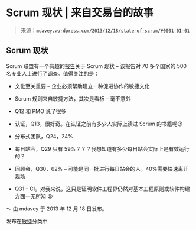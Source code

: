 <!--yml

分类：未分类

日期：2024 年 05 月 18 日 05:56:06

-->

# Scrum 现状 | 来自交易台的故事

> 来源：[`mdavey.wordpress.com/2013/12/18/state-of-scrum/#0001-01-01`](https://mdavey.wordpress.com/2013/12/18/state-of-scrum/#0001-01-01)

## Scrum 现状

Scrum 联盟有一个有趣的[报告](http://www.scrumalliance.org/why-scrum/state-of-scrum-report)关于 Scrum 现状 – 该报告对 70 多个国家的 500 名专业人士进行了调查。值得关注的是：

+   文化至关重要 – 企业必须帮助建立一种促进协作的敏捷文化

+   Scrum 规则来自敏捷方法，其次是看板 – 毫不意外

+   Q12 和 PMO 说了很多

+   认证，Q13，很好奇。在认证之前有多少人实际上读过 Scrum 的书籍呢😉

+   分布式团队，Q24，24%

+   每日站会，Q29 只有 59%？？？我想知道有多少每日站会实际上是有效运行的？

+   回顾会，Q30，62% – 可能是同一批进行每日站会的人。40%需要快速离开现场

+   Q31 – CI。对我来说，这只是证明软件工程界仍然对基本工程原则或软件构建方面一无所知 😦

～ 由 mdavey 于 2013 年 12 月 18 日发布。

发布在[敏捷](https://mdavey.wordpress.com/category/agile/)分类中
